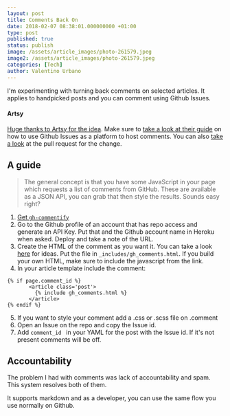 ```yaml
---
layout: post
title: Comments Back On
date: 2018-02-07 08:38:01.000000000 +01:00
type: post
published: true
status: publish
image: /assets/article_images/photo-261579.jpeg
image2: /assets/article_images/photo-261579.jpeg
categories: [Tech]
author: Valentino Urbano 
---
```


I'm experimenting with turning back comments on selected articles. It applies to handpicked posts and you can comment using Github Issues.

#### Artsy

[Huge thanks to Artsy for the idea][0]. Make sure to [take a look at their guide][1] on how to use Github Issues as a platform to host comments. You can also [take a look][3] at the pull request for the change.

## A guide

>The general concept is that you have some JavaScript in your page which requests a list of comments from GitHub. These are available as a JSON API, you can grab that then style the results. Sounds easy right?

1. [Get `gh-commentify`][2]
2. Go to the Github profile of an account that has repo access and generate an API Key. Put that and the Github account name in Heroku when asked. Deploy and take a note of the URL.
3. Create the HTML of the comment as you want it. You can take a look [here][4] for ideas. Put the file in `_includes/gh_comments.html`. If you build your own HTML, make sure to include the javascript from the link.
4. In your article template include the comment:
```
{% if page.comment_id %}
       <article class='post'>
         {% include gh_comments.html %}
       </article>
{% endif %}
```
5. If you want to style your comment add a .css or .scss file on .comment
6. Open an Issue on the repo and copy the Issue id.
7. Add `comment_id ` in your YAML for the post with the Issue id. If it's not present comments will be off. 

## Accountability

The problem I had with comments was lack of accountability and spam. This system resolves both of them.

It supports markdown and as a developer, you can use the same flow you use normally on Github.

[0]: https://github.com/artsy/artsy.github.io
[1]: http://artsy.github.io/blog/2017/07/15/Comments-are-on/
[2]: https://heroku.com/deploy?template=https://github.com/orta/gh-commentify
[3]: https://github.com/artsy/artsy.github.io/commit/32efa49c24f55d4e603e056fc1eefc43e6e06ead
[4]: https://github.com/artsy/artsy.github.io/blob/32efa49c24f55d4e603e056fc1eefc43e6e06ead/_includes/gh_comments.html